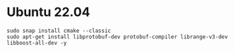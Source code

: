 
# Ubuntu 22.04

```
sudo snap install cmake --classic
sudo apt-get install libprotobuf-dev protobuf-compiler librange-v3-dev libboost-all-dev -y
```
